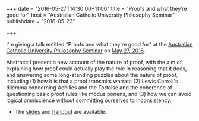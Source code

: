 +++
date = "2016-05-27T14:30:00+11:00"
title = "Proofs and what they’re good for"
host = "Australian Catholic University Philosophy Seminar"
publishdate = "2016-05-23"


+++

I'm giving a talk entitled “Proofs and what they're good for” at the [Australian Catholic University Philosophy Seminar](http://www.acu.edu.au/about_acu/faculties,_institutes_and_centres/theology_and_philosophy/events/philosophy_research_seminars) on [May 27, 2016](http://www.acu.edu.au/about_acu/faculties,_institutes_and_centres/theology_and_philosophy/events/philosophy_research_seminars/professor_greg_restall_-_27_may). 

Abstract: I present a new account of the nature of proof, with the aim of explaining how proof could actually play the role in reasoning that it does, and answering some long-standing puzzles about the nature of proof, including (1) how it is that a proof transmits warrant (2) Lewis Carroll's dilemma concerning Achilles and the Tortoise and the coherence of questioning basic proof rules like modus ponens, and (3) how we can avoid logical omniscience without committing ourselves to inconsistency.

* The [slides](http://consequently.org/slides/proofs-and-what-theyre-good-for-slides-ACU.pdf) and [handout](http://consequently.org/handouts/proofs-and-what-theyre-good-for-handout-ACU.pdf) are available.